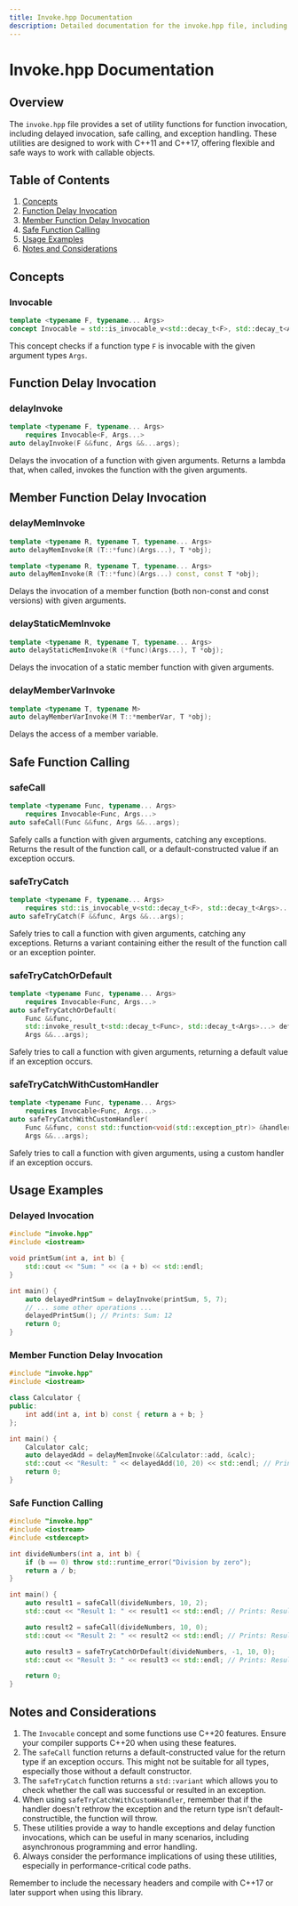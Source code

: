 ```yaml
---
title: Invoke.hpp Documentation
description: Detailed documentation for the invoke.hpp file, including utility functions for delayed invocation, safe function calling, member function invocation, and exception handling in C++.
---
```


# Invoke.hpp Documentation

## Overview

The `invoke.hpp` file provides a set of utility functions for function invocation, including delayed invocation, safe calling, and exception handling. These utilities are designed to work with C++11 and C++17, offering flexible and safe ways to work with callable objects.

## Table of Contents

1. [Concepts](#concepts)
2. [Function Delay Invocation](#function-delay-invocation)
3. [Member Function Delay Invocation](#member-function-delay-invocation)
4. [Safe Function Calling](#safe-function-calling)
5. [Usage Examples](#usage-examples)
6. [Notes and Considerations](#notes-and-considerations)

## Concepts

### Invocable

```cpp
template <typename F, typename... Args>
concept Invocable = std::is_invocable_v<std::decay_t<F>, std::decay_t<Args>...>;
```

This concept checks if a function type `F` is invocable with the given argument types `Args`.

## Function Delay Invocation

### delayInvoke

```cpp
template <typename F, typename... Args>
    requires Invocable<F, Args...>
auto delayInvoke(F &&func, Args &&...args);
```

Delays the invocation of a function with given arguments. Returns a lambda that, when called, invokes the function with the given arguments.

## Member Function Delay Invocation

### delayMemInvoke

```cpp
template <typename R, typename T, typename... Args>
auto delayMemInvoke(R (T::*func)(Args...), T *obj);

template <typename R, typename T, typename... Args>
auto delayMemInvoke(R (T::*func)(Args...) const, const T *obj);
```

Delays the invocation of a member function (both non-const and const versions) with given arguments.

### delayStaticMemInvoke

```cpp
template <typename R, typename T, typename... Args>
auto delayStaticMemInvoke(R (*func)(Args...), T *obj);
```

Delays the invocation of a static member function with given arguments.

### delayMemberVarInvoke

```cpp
template <typename T, typename M>
auto delayMemberVarInvoke(M T::*memberVar, T *obj);
```

Delays the access of a member variable.

## Safe Function Calling

### safeCall

```cpp
template <typename Func, typename... Args>
    requires Invocable<Func, Args...>
auto safeCall(Func &&func, Args &&...args);
```

Safely calls a function with given arguments, catching any exceptions. Returns the result of the function call, or a default-constructed value if an exception occurs.

### safeTryCatch

```cpp
template <typename F, typename... Args>
    requires std::is_invocable_v<std::decay_t<F>, std::decay_t<Args>...>
auto safeTryCatch(F &&func, Args &&...args);
```

Safely tries to call a function with given arguments, catching any exceptions. Returns a variant containing either the result of the function call or an exception pointer.

### safeTryCatchOrDefault

```cpp
template <typename Func, typename... Args>
    requires Invocable<Func, Args...>
auto safeTryCatchOrDefault(
    Func &&func,
    std::invoke_result_t<std::decay_t<Func>, std::decay_t<Args>...> default_value,
    Args &&...args);
```

Safely tries to call a function with given arguments, returning a default value if an exception occurs.

### safeTryCatchWithCustomHandler

```cpp
template <typename Func, typename... Args>
    requires Invocable<Func, Args...>
auto safeTryCatchWithCustomHandler(
    Func &&func, const std::function<void(std::exception_ptr)> &handler,
    Args &&...args);
```

Safely tries to call a function with given arguments, using a custom handler if an exception occurs.

## Usage Examples

### Delayed Invocation

```cpp
#include "invoke.hpp"
#include <iostream>

void printSum(int a, int b) {
    std::cout << "Sum: " << (a + b) << std::endl;
}

int main() {
    auto delayedPrintSum = delayInvoke(printSum, 5, 7);
    // ... some other operations ...
    delayedPrintSum(); // Prints: Sum: 12
    return 0;
}
```

### Member Function Delay Invocation

```cpp
#include "invoke.hpp"
#include <iostream>

class Calculator {
public:
    int add(int a, int b) const { return a + b; }
};

int main() {
    Calculator calc;
    auto delayedAdd = delayMemInvoke(&Calculator::add, &calc);
    std::cout << "Result: " << delayedAdd(10, 20) << std::endl; // Prints: Result: 30
    return 0;
}
```

### Safe Function Calling

```cpp
#include "invoke.hpp"
#include <iostream>
#include <stdexcept>

int divideNumbers(int a, int b) {
    if (b == 0) throw std::runtime_error("Division by zero");
    return a / b;
}

int main() {
    auto result1 = safeCall(divideNumbers, 10, 2);
    std::cout << "Result 1: " << result1 << std::endl; // Prints: Result 1: 5

    auto result2 = safeCall(divideNumbers, 10, 0);
    std::cout << "Result 2: " << result2 << std::endl; // Prints: Result 2: 0 (default int value)

    auto result3 = safeTryCatchOrDefault(divideNumbers, -1, 10, 0);
    std::cout << "Result 3: " << result3 << std::endl; // Prints: Result 3: -1

    return 0;
}
```

## Notes and Considerations

1. The `Invocable` concept and some functions use C++20 features. Ensure your compiler supports C++20 when using these features.
2. The `safeCall` function returns a default-constructed value for the return type if an exception occurs. This might not be suitable for all types, especially those without a default constructor.
3. The `safeTryCatch` function returns a `std::variant` which allows you to check whether the call was successful or resulted in an exception.
4. When using `safeTryCatchWithCustomHandler`, remember that if the handler doesn't rethrow the exception and the return type isn't default-constructible, the function will throw.
5. These utilities provide a way to handle exceptions and delay function invocations, which can be useful in many scenarios, including asynchronous programming and error handling.
6. Always consider the performance implications of using these utilities, especially in performance-critical code paths.

Remember to include the necessary headers and compile with C++17 or later support when using this library.
